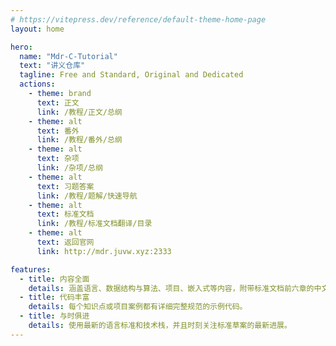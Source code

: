 ```yaml
---
# https://vitepress.dev/reference/default-theme-home-page
layout: home

hero:
  name: "Mdr-C-Tutorial"
  text: "讲义仓库"
  tagline: Free and Standard, Original and Dedicated
  actions:
    - theme: brand
      text: 正文
      link: /教程/正文/总纲
    - theme: alt
      text: 番外
      link: /教程/番外/总纲
    - theme: alt
      text: 杂项
      link: /杂项/总纲
    - theme: alt
      text: 习题答案
      link: /教程/题解/快速导航
    - theme: alt
      text: 标准文档
      link: /教程/标准文档翻译/目录
    - theme: alt
      text: 返回官网
      link: http://mdr.juvw.xyz:2333

features:
  - title: 内容全面
    details: 涵盖语言、数据结构与算法、项目、嵌入式等内容，附带标准文档前六章的中文翻译。
  - title: 代码丰富
    details: 每个知识点或项目案例都有详细完整规范的示例代码。
  - title: 与时俱进
    details: 使用最新的语言标准和技术栈，并且时刻关注标准草案的最新进展。
---
```

